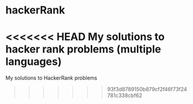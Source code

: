 # hackerRank
<<<<<<< HEAD
My solutions to hacker rank problems (multiple languages)
=======
My solutions to HackerRank problems
>>>>>>> 93f3d8789150b879cf2f46f73f24781c338cbf62
